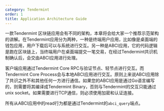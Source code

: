 ```yaml
---
category: Tendermint
order: 1
title: Application Architecture Guide
---
```


一款Tendermint 区块链应用会有不同的架构，本章将会给大家一个推荐示范架构的讲解。在Tendermint应用分为两种，一种是终端用户应用，比如像是桌面端的钱包应用，用户下载后可以与系统进行交互。另一种是ABCI应用，它的代码逻辑是跑在区块链上，当终端用户在桌面端提交一笔交易，在经过Tendermint共识机制确认后，会交由ABCI应用进行处理。

客户端应用通过Tendermint Core RPC与验证节点、轻节点进行交互。而Tendermint Core Process会与本地ABCI应用进行交互。原则上来说ABCI应用除了共识之外不和其他任何一方进行通信。如果您的ABCI应用是通过Go语言编写的，则需要将其编译成Tendermint Binary，否则与Tendermint的交互只能通过unix socket。如果需要进行TCP通信，则必须使用加密和认证连接。

所有从ABCI应用中的read行为都是通过Tendermint的`abci_query`端点。




